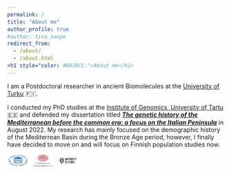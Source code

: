 ```yaml
---
permalink: /
title: "About me"
author_profile: true
#author: tina_saupe
redirect_from: 
  - /about/
  - /about.html
<h1 style="color: #007ACC;">About me</h1>
---
```


<div style="display: flex; justify-content: space-between; align-items: flex-start; gap: 2rem;">
  <div style="flex: 1;">
    I am a Postdoctoral researcher in ancient Biomolecules at the <a href="https://www.utu.fi/fi/ihmiset/tina-saupe">University of Turku</a> 🇫🇮.
  </div>
</div>

 I conducted my PhD studies at the <a href="https://genomics.ut.ee/en">Institute of Genomics, University of Tartu</a> 🇪🇪 and defended my dissertation titled [_**The genetic history of the Mediterranean before the common era: a focus on the Italian Peninsula**_](https://dspace.ut.ee/items/3a371275-20d4-4c16-bf11-84c9bd50a6ee) in August 2022. My research has mainly focused on the demographic history of the Mediterrean Basin during the Bronze Age period, however, I finally have decided to move on and will focus on Finnish population studies now. 

<div style="display: flex; flex-direction: row; align-items: center; gap: 0.5rem;">
  <img src="images/images-tinasaupe/Logo_Tartu.png" alt="University of Tartu" width="50" height="30">
  <img src="images/images-tinasaupe/Uppsala_universitet_logo.jpg" alt="Uppsala University" width="50" height="30">
  <img src="images/images-tinasaupe/UTU_logo_EN_RGB.png" alt="University of Turku" width="50" height="30">
</div>


